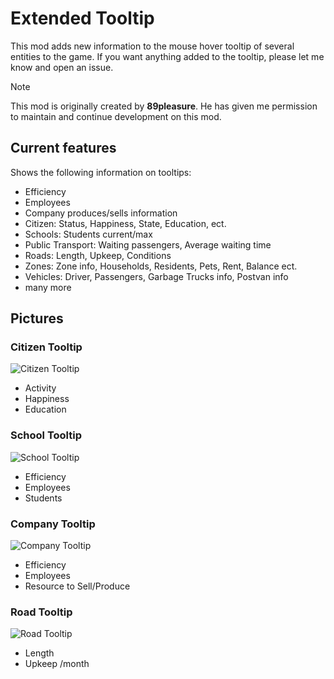 # Extended Tooltip

This mod adds new information to the mouse hover tooltip of several entities to the game.
If you want anything added to the tooltip, please let me know and open an issue.

> [!NOTE]  
> This mod is originally created by **89pleasure**. He has given me permission to maintain and continue development on this mod.

## Current features

Shows the following information on tooltips:

- Efficiency
- Employees
- Company produces/sells information
- Citizen: Status, Happiness, State, Education, ect.
- Schools: Students current/max
- Public Transport: Waiting passengers, Average waiting time
- Roads: Length, Upkeep, Conditions
- Zones: Zone info, Households, Residents, Pets, Rent, Balance ect.
- Vehicles: Driver, Passengers, Garbage Trucks info, Postvan info
- many more

## Pictures

### Citizen Tooltip

![Citizen Tooltip](https://i.ibb.co/8mCPZNc/Screenshot-2023-11-12-011304.png)

- Activity
- Happiness
- Education

### School Tooltip

![School Tooltip](https://i.ibb.co/zPZG1hf/Screenshot-2023-11-12-011318.png)

- Efficiency
- Employees
- Students

### Company Tooltip

![Company Tooltip](https://i.ibb.co/yQPmbrn/Screenshot-2023-11-12-011337.png)

- Efficiency
- Employees
- Resource to Sell/Produce

### Road Tooltip

![Road Tooltip](https://i.ibb.co/fvPCKtB/Screenshot-2023-11-12-011357.png)

- Length
- Upkeep /month
